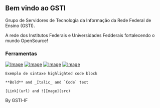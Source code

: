 ## Bem vindo ao GSTI

Grupo de Servidores de Tecnologia da Informação da Rede Federal de Ensino (GSTI).

A rede dos Institutos Federais e Universidades Fedderais fortalecendo o mundo OpenSource!

### Ferramentas

[![Image](https://lh3.ggpht.com/hWsdM5N7LkZnvYjvRzkfTG_09h7p1RxDXEUWz9RkCXUEXwSB_RHU3ZEURO7NM63c99V_hZmx=w128)](https://groups.google.com/forum/#!forum/gsti-if)
[![Image](https://www.netelip.com/wp-content/uploads/2016/12/n_phpbb.png)](https://gsti.continente.ifsc.edu.br/)
[![Image](http://download.seaicons.com/icons/uiconstock/socialmedia/128/Google-Drive-icon.png)](https://drive.google.com/open?id=0B8ZBU6RUh8ZqTDdVNDRvbVhoTEU)
[![Image](https://image.flaticon.com/icons/png/128/25/25231.png)](https://github.com/gsti-if)

```codigos
Exemplo de sintaxe highlighted code block

**Bold** and _Italic_ and `Code` text

[Link](url) and ![Image](src)
```

By GSTI-IF
